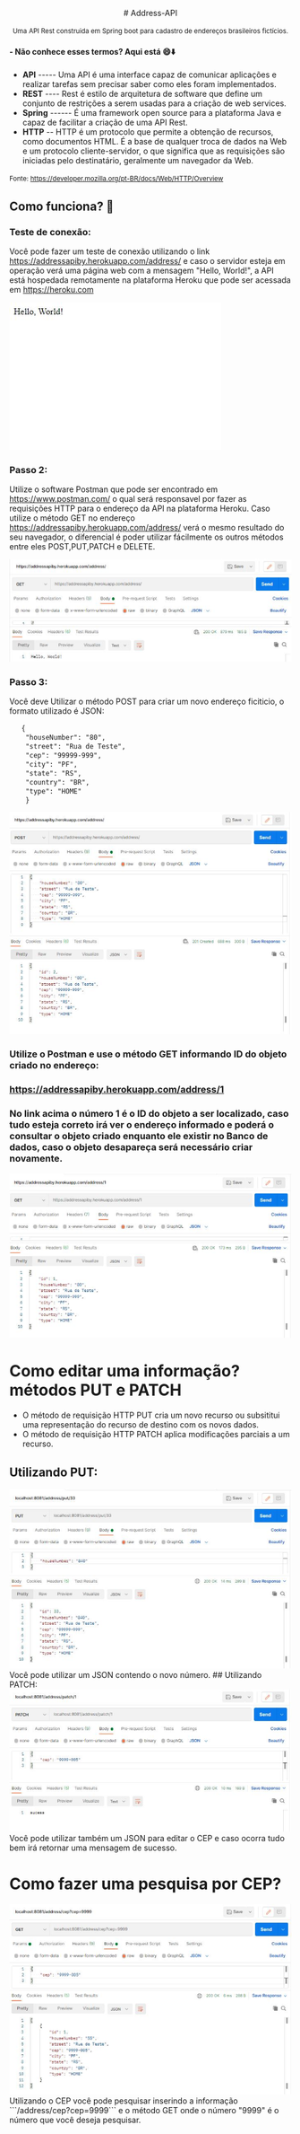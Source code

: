 <p align="center">
# Address-API
</p>

<p align="center">
  <small>Uma API Rest construida em Spring boot para cadastro de endereços brasileiros fictícios.</small>
</p>

#### - Não conhece esses termos? Aqui está :smile::arrow_down:

* **API** ----- Uma API é uma interface capaz de comunicar aplicações e realizar tarefas sem precisar saber como eles foram implementados. 
* **REST** ---- Rest é estilo de arquitetura de software que define um conjunto de restrições a serem usadas para a criação de web services.
* **Spring** ------ É uma framework open source para a plataforma Java e capaz de facilitar a criação de uma API Rest.
* **HTTP** -- HTTP é um protocolo que permite a obtenção de recursos, como documentos HTML. É a base de qualquer troca de dados na Web e um protocolo cliente-servidor, o que significa que as requisições são iniciadas pelo destinatário, geralmente um navegador da Web.

<small>Fonte: https://developer.mozilla.org/pt-BR/docs/Web/HTTP/Overview</small>

## Como funciona? :mag_right:

### Teste de conexão: 

 Você pode fazer um teste de conexão utilizando o link https://addressapiby.herokuapp.com/address/ e caso o servidor esteja em operação  verá uma página web com a mensagem "Hello, World!", a API está hospedada remotamente na plataforma Heroku que pode ser acessada em  https://heroku.com 
 
 <img src="img\helloworld.JPG" >
 
 ### Passo 2:
 
  Utilize o software Postman que pode ser encontrado em https://www.postman.com/ o qual será responsavel por fazer as requisições HTTP para o endereço da API na plataforma Heroku. 
  Caso utilize o método GET no endereço https://addressapiby.herokuapp.com/address/ verá o mesmo resultado do seu navegador, o diferencial é poder utilizar fácilmente os outros métodos entre eles POST,PUT,PATCH e DELETE.
  
   <img src="img\postmanget.JPG" >
  
  ### Passo 3:
   Você deve Utilizar o método POST para criar um novo endereço ficiticio, o formato utilizado é JSON:
   
 ```  
    {
     "houseNumber": "80",
     "street": "Rua de Teste",
     "cep": "99999-999",
     "city": "PF",
     "state": "RS",
     "country": "BR",
     "type": "HOME"
     }
```
<img src="img\postmanpost.JPG" >
  
  ### Utilize o Postman e use o método GET informando ID do objeto criado no endereço:
   ### https://addressapiby.herokuapp.com/address/1 
   ### No link acima o número 1 é o ID do objeto a ser localizado, caso tudo esteja correto irá ver o endereço informado e poderá o consultar o objeto criado enquanto ele existir no Banco de dados, caso o objeto desapareça será necessário criar novamente. 
   
<img src="img\objeto.JPG" >
   
  # Como editar uma informação? métodos PUT e PATCH
  - O método de requisição HTTP PUT cria um novo recurso ou subsititui uma representação do recurso de destino com os novos dados.
  - O método de requisição HTTP PATCH aplica modificações parciais a um recurso.

  ## Utilizando PUT:
   <img src="img\put.JPG" >
   Você pode utilizar um JSON contendo o novo número.
  ## Utilizando PATCH:
   <img src="img\patch.JPG" >
   Você pode utilizar também um JSON para editar o CEP e caso ocorra tudo bem irá retornar uma mensagem de sucesso.
   
   # Como fazer uma pesquisa por CEP?
   <img src="img\getbycep.JPG" >
   Utilizando o CEP você pode pesquisar inserindo a informação ```/address/cep?cep=9999``` e o método GET onde o número "9999" é o número que você deseja pesquisar.
 
